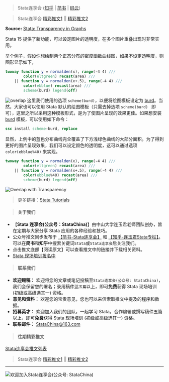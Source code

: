 > Stata连享会  ([知乎](https://zhuanlan.zhihu.com/arlion) | [简书](http://www.jianshu.com/u/69a30474ef33) | [码云](https://gitee.com/arlionn))

> Stata连享会 [精彩推文1](https://gitee.com/arlionn/stata_training/blob/master/README.md)  || [精彩推文2](https://github.com/arlionn/stata/blob/master/README.md)



**Source:** [Stata: Transparency in Graphs](http://www.psychstatistics.com/2017/11/23/stata-graph_transparency/)

Stata 15 提供了新功能，可以设定图片的透明度，在多个图片重叠出现时非常实用。

举个例子，假设你想绘制两个正态分布的密度函数曲线图，如果不设定透明度，则图形显示如下，
```stata
twoway function y = normalden(x), range(-4 4) ///
		color(eltgreen) recast(area) ///
	|| function y = normalden(x+.5), range(-4 4) ///
		color(ebblue) recast(area) ///	
		scheme(burd) legend(off)
```
![overlap](http://upload-images.jianshu.io/upload_images/7692714-ea856055da40a2e3.png?imageMogr2/auto-orient/strip%7CimageView2/2/w/1240)
这里我们使用的选项  `scheme(burd)`，以便将绘图模板设定为 [burd](https://github.com/briatte/burd/wiki)。当然，大家也可以使用 Stata 默认的绘图模板（只需去掉选项 `scheme(burd) ` 即可），这里之所以采用这种模板形式，是为了使图片呈现的效果更佳。如果想安装 [burd](https://github.com/briatte/burd/wiki) 模板，可以使用如下命令：
```stata
ssc install scheme-burd, replace
```
显然，上例中的蓝色分布曲线完全覆盖了下方浅绿色曲线的大部分面积。为了得到更好的图片呈现效果，我们可以设定颜色的透明度，这可以通过选项 `color(ebblue%40)` 来实现。
```stata
twoway function y = normalden(x), range(-4 4) ///
		color(eltgreen) recast(area) ///
	|| function y = normalden(x+.5), range(-4 4) ///
		color(ebblue%40) recast(area) ///	
		scheme(burd) legend(off)
```

![Overlap with Transparency](http://upload-images.jianshu.io/upload_images/7692714-6748577421fc8d4d.png?imageMogr2/auto-orient/strip%7CimageView2/2/w/1240)

> 更多链接：[Stata Tutorials](http://www.psychstatistics.com/tutorials/)



>#### 关于我们

- 【**Stata 连享会(公众号：StataChina)**】由中山大学连玉君老师团队创办，旨在定期与大家分享 Stata 应用的各种经验和技巧。
- 公众号推文同步发布于 [【简书-Stata连享会】](https://www.jianshu.com/u/69a30474ef33) 和 [【知乎-连玉君Stata专栏】](https://zhuanlan.zhihu.com/arlion)。可以在**简书**和**知乎**中搜索关键词`Stata`或`Stata连享会`后关注我们。
- 点击推文底部【阅读原文】可以查看推文中的链接并下载相关资料。
- [Stata 现场培训报名中](https://www.jianshu.com/p/af6fb0448297)

>#### 联系我们

- **欢迎赐稿：** 欢迎将您的文章或笔记投稿至`Stata连享会(公众号: StataChina)`，我们会保留您的署名；录用稿件达`五篇`以上，即可**免费**获得 Stata 现场培训 (初级或高级选其一) 资格。
- **意见和资料：** 欢迎您的宝贵意见，您也可以来信索取推文中提及的程序和数据。
- **招募英才：** 欢迎加入我们的团队，一起学习 Stata。合作编辑或撰写稿件五篇以上，即可**免费**获得 Stata 现场培训 (初级或高级选其一) 资格。
- **联系邮件：** StataChina@163.com

>#### 往期精彩推文
[Stata连享会推文列表](https://www.jianshu.com/p/de82fdc2c18a)

> Stata连享会 [精彩推文1](https://gitee.com/arlionn/stata_training/blob/master/README.md)  || [精彩推文2](https://github.com/arlionn/stata/blob/master/README.md)




---
![欢迎加入Stata连享会(公众号: StataChina)](http://upload-images.jianshu.io/upload_images/7692714-d3428d352307a5b4.jpg?imageMogr2/auto-orient/strip%7CimageView2/2/w/1240 "扫码关注 Stata 连享会")
